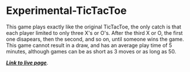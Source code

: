 # Experimental-TicTacToe
This game plays exactly like the original TicTacToe, the only catch is that each player limited to only three X's or O's. After the third X or O, the first one disapears, then the second, and so on, until someone wins the game. This game cannot result in a draw, and has an average play time of 5 minutes, although games can be as short as 3 moves or as long as 50.

 [***Link to live page***](https://jackwilliams2480.github.io/Experimental-TicTacToe/).

